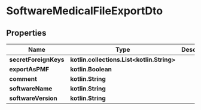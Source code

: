 
# SoftwareMedicalFileExportDto

## Properties
Name | Type | Description | Notes
------------ | ------------- | ------------- | -------------
**secretForeignKeys** | **kotlin.collections.List&lt;kotlin.String&gt;** |  |
**exportAsPMF** | **kotlin.Boolean** |  |
**comment** | **kotlin.String** |  |  [optional]
**softwareName** | **kotlin.String** |  |  [optional]
**softwareVersion** | **kotlin.String** |  |  [optional]
